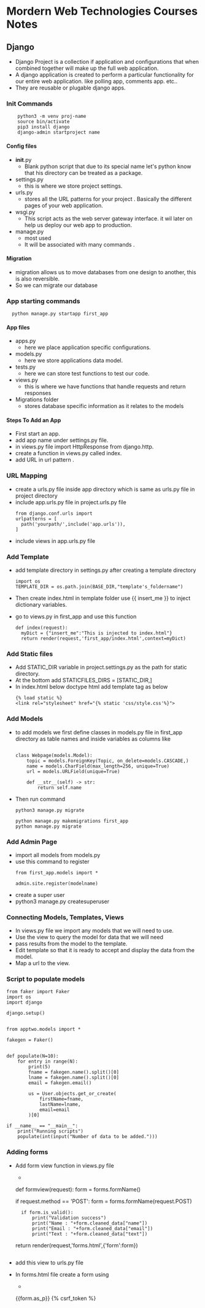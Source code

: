 # Mordern Web Technologies Courses Notes

## Django
- Django Project is a collection if application and configurations that when combined together will make up the full web application.
- A django application is created to perform a particular functionality for our entire web application. like polling app, comments app. etc..
- They are reusable or plugable django apps.


### Init Commands
```
    python3 -m venv proj-name
    source bin/activate
    pip3 install django
    django-admin startproject name
```

#### Config files

- __init__.py
  - Blank python script that due to its special name let's python know that his directory can be treated as a package.
- settings.py
    - this is where we store project settings.
- urls.py
    - stores all the URL patterns for your project . Basically the different pages of your web application.
- wsgi.py
  - This script acts as the web server gateway interface. it wil later on help us deploy our web app to production.
- manage.py
  - most used
  - It will be associated with many commands .


#### Migration
- migration allows us to move databases from one design to another, this is also reversible.
- So we can migrate our database

### App starting commands
```
  python manage.py startapp first_app

```
#### App files
- apps.py
  - here we place application specific configurations.
- models.py
  - here we store applications data model.
- tests.py
  - here we can store test functions to test our code.
- views.py
  - this is where we have functions that handle requests and return responses
- Migrations folder
  - stores database specific information as it relates to the models

#### Steps To Add an App
- First start an app.
- add app name under settings.py file.
- in views.py file import HttpResponse from django.http.
- create a function in views.py called index.
- add URL in url pattern .
  
### URL Mapping
- create a urls.py file inside app directory which is same as urls.py file in project directory
- include app.urls.py file in project.urls.py file
  ```
  from django.conf.urls import 
  urlpatterns = [
    path('yourpath/',include('app.urls')),
  ]
  ```
- include views in app.urls.py file
### Add Template
- add template directory in settings.py after creating a template directory
  
  ```
  import os
  TEMPLATE_DIR = os.path.join(BASE_DIR,"template's_foldername")
  ```

- Then create index.html in template folder use {{ insert_me }} to inject dictionary variables.
- go to views.py in first_app and use this function
  ```
  def index(request):
    myDict = {"insert_me":"This is injected to index.html"}
    return render(request,'first_app/index.html',context=myDict)
  ```

### Add Static files
- Add STATIC_DIR variable in project.settings.py as the path for static directory.
- At the bottom add STATICFILES_DIRS = [STATIC_DIR,] 
- In index.html below doctype html add template tag as below
  ```
  {% load static %}
  <link rel="stylesheet" href="{% static 'css/style.css'%}">
  ```

### Add Models
- to add models we first define classes in models.py file in first_app directory as table names and inside variables as columns like
  ```

  class Webpage(models.Model):
      topic = models.ForeignKey(Topic, on_delete=models.CASCADE,)
      name = models.CharField(max_length=256, unique=True)
      url = models.URLField(unique=True)

      def __str__(self) -> str:
          return self.name
  ```
- Then run command
  ```
  python3 manage.py migrate

  python manage.py makemigrations first_app
  python manage.py migrate
  ```

### Add Admin Page
- import all models from models.py
- use this command to register
  ```
  from first_app.models import *

  admin.site.register(modelname)
  ```
- create a super user
- python3 manage.py createsuperuser

### Connecting Models, Templates, Views
- In views.py file we import any models that we will need to use.
- Use the view to query the model for data that we will need
- pass results from the model to the template.
- Edit template so that it is ready to accept and display the data from the model.
- Map a url to the view.

### Script to populate models
```
from faker import Faker
import os
import django

django.setup()


from apptwo.models import *

fakegen = Faker()


def populate(N=10):
    for entry in range(N):
        print(5)
        fname = fakegen.name().split()[0]
        lname = fakegen.name().split()[0]
        email = fakegen.email()

        us = User.objects.get_or_create(
            firstName=fname,
            lastName=lname,
            email=email
        )[0]

if __name__ == "__main__":
    print("Running scripts")
    populate(int(input("Number of data to be added.")))
```

### Adding forms
- Add form view function in views.py file
  - ```
  def formview(request):
    form = forms.formName()

    if request.method == 'POST':
        form = forms.formName(request.POST)

        if form.is_valid():
            print("Validation success")
            print("Name : "+form.cleaned_data["name"])
            print("Email : "+form.cleaned_data["email"])
            print("Text : "+form.cleaned_data["text"])

    return render(request,'forms.html',{'form':form})
  ```
- add this view to urls.py file
- In forms.html file create a form using
  - ```
  {{form.as_p}}
  {% csrf_token %}
